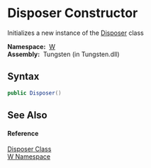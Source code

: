 Disposer Constructor
====================
   Initializes a new instance of the [Disposer][1] class

  **Namespace:**  [W][2]  
  **Assembly:**  Tungsten (in Tungsten.dll)

Syntax
------

```csharp
public Disposer()
```


See Also
--------

#### Reference
[Disposer Class][1]  
[W Namespace][2]  

[1]: README.md
[2]: ../README.md